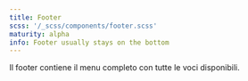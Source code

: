 ```yaml
---
title: Footer
scss: '/_scss/components/footer.scss'
maturity: alpha
info: Footer usually stays on the bottom
---
```


Il footer contiene il menu completo con tutte le voci disponibili.